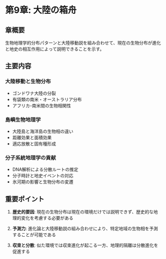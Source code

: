 # 第9章: 大陸の箱舟

## 章概要
生物地理学的分布パターンと大陸移動説を組み合わせて、現在の生物分布が進化と地史の相互作用によって説明できることを示す。

## 主要内容

### 大陸移動と生物分布
- ゴンドワナ大陸の分裂
- 有袋類の南米・オーストラリア分布
- アフリカ-南米間の生物相関性

### 島嶼生物地理学
- 大陸島と海洋島の生物相の違い
- 距離効果と面積効果
- 適応放散と固有種形成

### 分子系統地理学の貢献
- DNA解析による分散ルートの推定
- 分子時計と地史イベントの対応
- 氷河期の影響と生物分布の変遷

## 重要ポイント

1. **歴史的要因**: 現在の生物分布は現在の環境だけでは説明できず、歴史的な地理的変化を考慮する必要がある

2. **予測力**: 進化論と大陸移動説の組み合わせにより、特定地域の生物相を予測することが可能である

3. **収束と分散**: 似た環境では収束進化が起こる一方、地理的隔離は分散進化を促進する